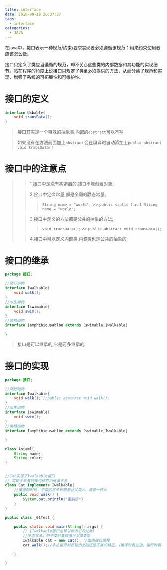 ```yaml
---
title: interface
date: 2018-09-18 20:37:57
tags:
  - interface
categories:
  - JAVA
---
```


在java中，接口表示一种规范/约束/要求实现者必须遵循该规范：用来约束使用者应该怎么做。

接口只定义了类应当遵循的规范，却不关心这些类的内部数据和其功能的实现细节。站在程序的角度上说接口只规定了类里必须提供的方法，从而分离了规范和实现，增强了系统的可拓展性和可维护性。

# 接口的定义

```java
interface Usbable{
    void transData();
}
```

> 接口其实是一个特殊的抽象类,内部的`abstract`可以不写

> 如果没有在方法前面加上`abstract`,会在编译时自动添加上`public abstract void trabsData()`

# 接口中的注意点

>> 1.接口中是没有构造器的,接口不能创建对象;
>
>> 2.接口中定义常量,都是全局的静态常量;
>>> `String name = "world";` >>
>>> `public static final String name = "world";`
>
>> 3.接口中定义的方法都是公共的抽象的方法;
>>> `void transData();` >>
>>> `public abstract void transData();`
>
>> 4.接口中可以定义内部类,内部类也是公共的抽象的;

# 接口的继承

```java
package 接口;

//爬行动物
interface Iwalkable{
	void walk();
}
//水生动物
interface Iswimable{
	void swim();
}
//两栖动物
interface Iamphibiousablbe extends Iswimable,Iwalkable{
	
}
```

> 接口是可以继承的,它是可多继承的.

# 接口的实现

```java
package 接口;

//爬行动物
interface Iwalkable{
	void walk(); //public abstract void walk();
}
//水生动物
interface Iswimable{
	void swim();
}
//两栖动物
interface Iamphibiousablbe extends Iswimable,Iwalkable{
	
}

class Aniaml{
	String name;
	String color;
}


//Cat实现了Iwalkable接口
// 实现关系有时候也称它为继承关系
class Cat implements Iwalkable{
	//覆盖的时候，子类的方法权限要比父类大，或者一样大
	public void walk() {
		System.out.println("走猫步");
	}
}

public class _01Test {

	public static void main(String[] args) {
		// (Iwalkable接口也可以称为它的父类)
		//多态写法，把子类对象赋值给父类类型
		Iwalkable cat = new Cat(); //面向接口编程
		cat.walk();//多态运行时表现出来的还是子类的特征。（编译时看左边，运行时看右边）

	}

}

```